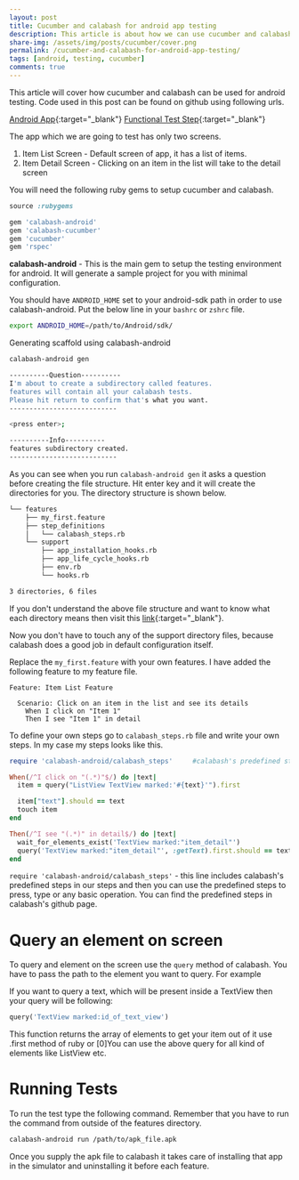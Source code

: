 ```yaml
---
layout: post
title: Cucumber and calabash for android app testing
description: This article is about how we can use cucumber and calabash for android app testing. Here we build the testing environment using calabash with minimal config
share-img: /assets/img/posts/cucumber/cover.png
permalink: /cucumber-and-calabash-for-android-app-testing/
tags: [android, testing, cucumber]
comments: true
---
```


This article will cover how cucumber and calabash can be used for android testing. Code used in this post can be found on github using following urls.

[Android App](https://github.com/ajitsing/InstrumentationTestDemo){:target="_blank"}
[Functional Test Step](https://github.com/ajitsing/calabash_setup){:target="_blank"}


The app which we are going to test has only two screens.

1. Item List Screen - Default screen of app, it has a list of items.
2. Item Detail Screen - Clicking on an item in the list will take to the detail screen

You will need the following ruby gems to setup cucumber and calabash.

```ruby
source :rubygems

gem 'calabash-android'
gem 'calabash-cucumber'
gem 'cucumber'
gem 'rspec'
```

**calabash-android** - This is the main gem to setup the testing environment for android. It will generate a sample project for you with minimal configuration.

You should have `ANDROID_HOME` set to your android-sdk path in order to use calabash-android. Put the below line in your `bashrc` or `zshrc` file.

```bash
export ANDROID_HOME=/path/to/Android/sdk/
```

Generating scaffold using calabash-android

```bash
calabash-android gen

----------Question----------
I'm about to create a subdirectory called features.
features will contain all your calabash tests.
Please hit return to confirm that's what you want.
---------------------------

<press enter>;

----------Info----------
features subdirectory created.
---------------------------
```

As you can see when you run `calabash-android gen` it asks a question before creating the file structure. Hit enter key and it will create the directories for you. The directory structure is shown below.

```bash
└── features
    ├── my_first.feature
    ├── step_definitions
    │   └── calabash_steps.rb
    └── support
        ├── app_installation_hooks.rb
        ├── app_life_cycle_hooks.rb
        ├── env.rb
        └── hooks.rb

3 directories, 6 files
```

If you don't understand the above file structure and want to know what each directory means then visit this [link](http://www.singhajit.com/set-up-automation-environment-using-cucumber-and-capybara/){:target="_blank"}.

Now you don't have to touch any of the support directory files, because calabash does a good job in default configuration itself.

Replace the `my_first.feature` with your own features. I have added the following feature to my feature file.

```cucumber
Feature: Item List Feature

  Scenario: Click on an item in the list and see its details
    When I click on "Item 1"
    Then I see "Item 1" in detail
```

To define your own steps go to `calabash_steps.rb` file and write your own steps. In my case my steps looks like this.

```ruby
require 'calabash-android/calabash_steps'     #calabash's predefined steps

When(/^I click on "(.*)"$/) do |text|
  item = query("ListView TextView marked:'#{text}'").first

  item["text"].should == text
  touch item
end

Then(/^I see "(.*)" in detail$/) do |text|
  wait_for_elements_exist('TextView marked:"item_detail"')
  query('TextView marked:"item_detail"', :getText).first.should == text
end
```

`require 'calabash-android/calabash_steps'` - this line includes calabash's predefined steps in our steps and then you can use the predefined steps to press, type or any basic operation. You can find the predefined steps in calabash's github page.

# Query an element on screen

To query and element on the screen use the `query` method of calabash. You have to pass the path to the element you want to query. For example

If you want to query a text, which will be present inside a TextView then your query will be following:

```ruby
query('TextView marked:id_of_text_view')
```

This function returns the array of elements to get your item out of it use .first method of ruby or [0]You can use the above query for all kind of elements like ListView etc.

# Running Tests

To run the test type the following command. Remember that you have to run the command from outside of the features directory.

```bash
calabash-android run /path/to/apk_file.apk
```

Once you supply the apk file to calabash it takes care of installing that app in the simulator and uninstalling it before each feature.




